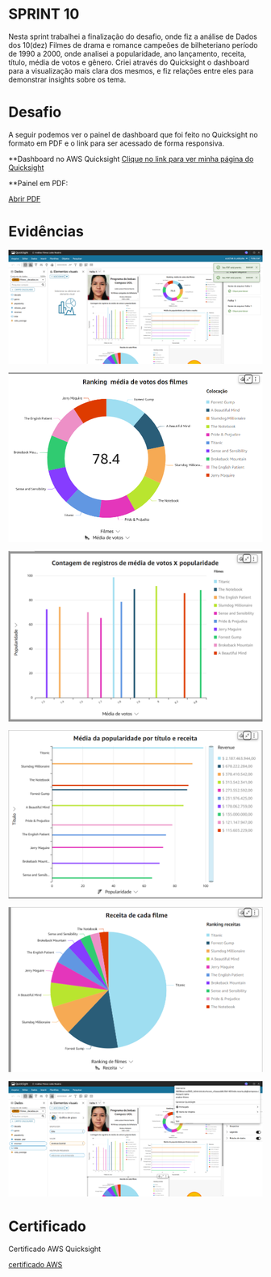 # SPRINT 10
Nesta sprint trabalhei a finalização do desafio, onde fiz a análise de Dados dos 10(dez) Filmes de drama e romance campeões de bilheteriano período de 1990 a 2000, onde analisei a popularidade, ano lançamento, receita, título, média de votos e gênero.
Criei através do Quicksight o dashboard para a visualização mais clara dos mesmos, e fiz relações entre eles para demonstrar insights sobre os tema. 



# Desafio
A seguir podemos ver o painel de dashboard que foi feito no Quicksight no formato em PDF e o link para ser acessado de forma responsiva.

**Dashboard no AWS Quicksight
[Clique no link para ver minha página do Quicksight](https://us-east-1.quicksight.aws.amazon.com/sn/accounts/971422675828/dashboards/37fa0784-4562-4a40-91fe-25bf24d1b3c0?directory_alias=analise-filmes)



**Painel em PDF:

[Abrir PDF](./Desafio/painel_quicksight.pdf)



# Evidências


![ev1.png](evidencias/ev1.png)


![ev2.jpg](evidencias/ev2.png)


![ev3.jpg](evidencias/ev3.png)


![ev4.jpg](evidencias/ev4.png)


![ev5.jpg](evidencias/ev5.png)


![ev6.jpg](evidencias/ev6.png)



# Certificado

Certificado AWS Quicksight



[certificado AWS](certificado/certificado.png)
